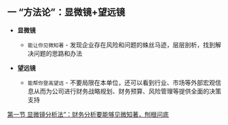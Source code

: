 ## 一 “方法论”：显微镜+望远镜
* **显微镜**
    * `能让你见微知著`  - 发现企业存在风险和问题的蛛丝马迹，层层剖析，找到解决问题的思路和办法

* **望远镜**
    * `能帮你登高望远` -  不要局限在本单位，还可以看到行业、市场等外部宏观信息从而为公司进行财务战略规划、财务预算、风险管理等提供全面的决策支持

[第一节 显微镜分析法”：财务分析要能够见微知著，刨根问底](ch01p01.md)

